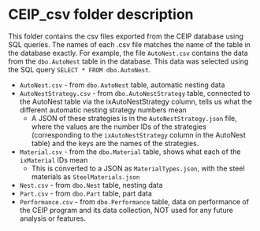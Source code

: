 # CEIP_csv folder description
This folder contains the csv files exported from the CEIP database using SQL queries. 
The names of each .csv file matches the name of the table in the database exactly. 
For example, the file `AutoNest.csv` contains the data from the `dbo.AutoNest` table in the database. This data was selected using the SQL query `SELECT * FROM dbo.AutoNest`. 

* `AutoNest.csv` - from `dbo.AutoNest` table, automatic nesting data
* `AutoNestStrategy.csv` - from `dbo.AutoNestStrategy` table, connected to the AutoNest table via the ixAutoNestStrategy column, tells us what the different automatic nesting strategy numbers mean 
  * A JSON of these strategies is in the `AutoNestStrategy.json` file, where the values are the number IDs of the strategies (corresponding to the `ixAutoNestStrategy` column in the AutoNest table) and the keys are the names of the strategies.
* `Material.csv` - from the `dbo.Material` table, shows what each of the `ixMaterial` IDs mean 
  * This is converted to a JSON as `MaterialTypes.json`, with the steel materials as `SteelMaterials.json`
* `Nest.csv` - from `dbo.Nest` table, nesting data
* `Part.csv` - from `dbo.Part` table, part data
* `Performance.csv` - from `dbo.Performance` table, data on performance of the CEIP program and its data collection, NOT used for any future analysis or features. 